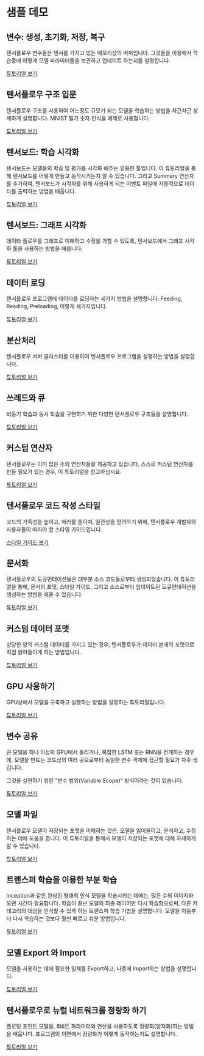 # 샘플 데모

## 변수: 생성, 초기화, 저장, 복구

텐서플로우 변수들은 텐서를 가지고 있는 메모리상의 버퍼입니다. 그것들을 이용해서 학습중에 어떻게 모델 파라미터들을 보관하고 업데이트 하는지를 설명합니다.

[튜토리얼 보기]()

## 텐서플로우 구조 입문

텐서플로우 구조를 사용하여 어느정도 규모가 되는 모델을 학습하는 방법을 차근차근 상세하게 설명합니다. MNIST 필기 숫자 인식을 예제로 사용합니다.

[튜토리얼 보기](index-6.md)

## 텐서보드: 학습 시각화

텐서보드는 모델들의 학습 및 평가를 시각화 해주는 유용한 툴입니다. 이 튜토리얼을 통해 텐서보드를 어떻게 만들고 동작시키는지 알 수 있습니다. 그리고 Summary 연산자를 추가하여, 텐서보드가 시각화를 위해 사용하게 되는 이벤트 파일에 자동적으로 데이타를 출력하는 방법을 배웁니다.

[튜토리얼 보기]()

## 텐서보드: 그래프 시각화

데이타 플로우를 그래프로 이해하고 수정을 가할 수 있도록, 텐서보드에서 그래프 시각화 툴을 사용하는 방법을 배웁니다.

[튜토리얼 보기]()

## 데이터 로딩

텐서플로우 프로그램에 데이타를 로딩하는 세가지 방법을 설명합니다: Feeding, Reading, Preloading, 이렇게 세가지입니다.

[튜토리얼 보기]()

## 분산처리

텐서플로우 서버 클러스터를 이용하여 텐서플로우 프로그램을 실행하는 방법을 설명합니다.

[튜토리얼 보기]()

## 쓰레드와 큐

비동기 학습과 동시 학습을 구현하기 위한 다양한 텐서플로우 구조들을 설명합니다.

[튜토리얼 보기]()

## 커스텀 연산자

텐서플로우는 이미 많은 수의 연산자들을 제공하고 있습니다. 스스로 커스텀 연산자를 만들 필요가 있는 경우, 이 튜토리얼을 참고하십시요.

[튜토리얼 보기]()

## 텐서플로우 코드 작성 스타일

코드의 가독성을 높이고, 에러를 줄이며, 일관성을 장려하기 위해, 텐서플로우 개발자와 사용자들이 따라야 할 스타일 가이드입니다.

[스타일 가이드 보기](https://github.com/kcpTest/kcpdoc.github.io/tree/175cc1e2b5647b1d23bd344ee89261f22c14f9e2/g3doc/how_tos/style_guide.md)

## 문서화

텐서플로우의 도큐먼테이션들은 대부분 소스 코드들로부터 생성되었습니다. 이 튜토리얼을 통해, 문서의 포맷, 스타일 가이드, 그리고 소스로부터 업데이트된 도큐먼테이션을 생성하는 방법을 배울 수 있습니다.

[튜토리얼 보기]()

## 커스텀 데이터 포맷

상당한 양의 커스텀 데이터를 가지고 있는 경우, 텐서플로우가 데이터 본래의 포맷으로 직접 읽어들이게 하는 방법입니다.

[튜토리얼 보기]()

## GPU 사용하기

GPU상에서 모델을 구축하고 실행하는 방법을 설명하는 튜토리얼입니다.

[튜토리얼 보기]()

## 변수 공유

큰 모델을 하나 이상의 GPU에서 돌리거나, 복잡한 LSTM 또는 RNN을 전개하는 경우에, 모델을 만드는 코드상의 여러 곳으로부터 동일한 변수 객체에 접근할 필요가 자주 생깁니다.

그것을 실현하기 위한 "변수 범위\(Variable Scope\)" 방식이라는 것이 있습니다.

[튜토리얼 보기]()

## 모델 파일

텐서플로우 모델이 저장되는 포맷을 이해하는 것은, 모델을 읽어들이고, 분석하고, 수정하는 데에 도움을 줍니다. 이 튜토리얼을 통해서 모델이 저장되는 포맷에 대해 자세하게 알 수 있습니다.

[튜토리얼 보기]()

## 트랜스퍼 학습을 이용한 부분 학습

Inception과 같은 완성된 형태의 인식 모델을 학습시키는 데에는, 많은 수의 이미지와 오랜 시간이 필요합니다. 학습이 끝난 모델의 최종 레이어만 다시 학습함으로써, 다른 카테고리의 대상을 인식할 수 있게 하는 트랜스퍼 학습 기법을 설명합니다. 모델을 처음부터 다시 학습하는 것보다 훨씬 빠르고 쉬운 방법입니다.

[튜토리얼 보기]()

## 모델 Export 와 Import

모델을 사용하는 데에 필요한 일체를 Export하고, 나중에 Import하는 방법을 설명합니다.

[튜토리얼 보기]()

## 텐서플로우로 뉴럴 네트워크를 정량화 하기

플로팅 포인트 모델을, 8비트 파라미터와 연산을 사용하도록 정량화\(양자화\)하는 방법을 배웁니다. 프로그램의 이면에서 정량화가 어떻게 동작하는지도 설명합니다.

[튜토리얼 보기]()

